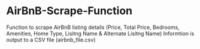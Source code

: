 # AirBnB-Scrape-Function

Function to scrape AirBnB listing details (Price, Total Price, Bedrooms, Amenities, Home Type, Lisitng Name & Alternate Lisitng Name)
Informtion is output to a CSV file (airbnb_file.csv)
